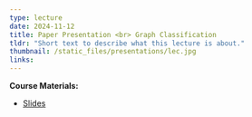 ```yaml
---
type: lecture
date: 2024-11-12
title: Paper Presentation <br> Graph Classification
tldr: "Short text to describe what this lecture is about."
thumbnail: /static_files/presentations/lec.jpg
links: 
---
```

**Course Materials:**
- [Slides](/static_files/presentations/slides_lec_13.pdf)
